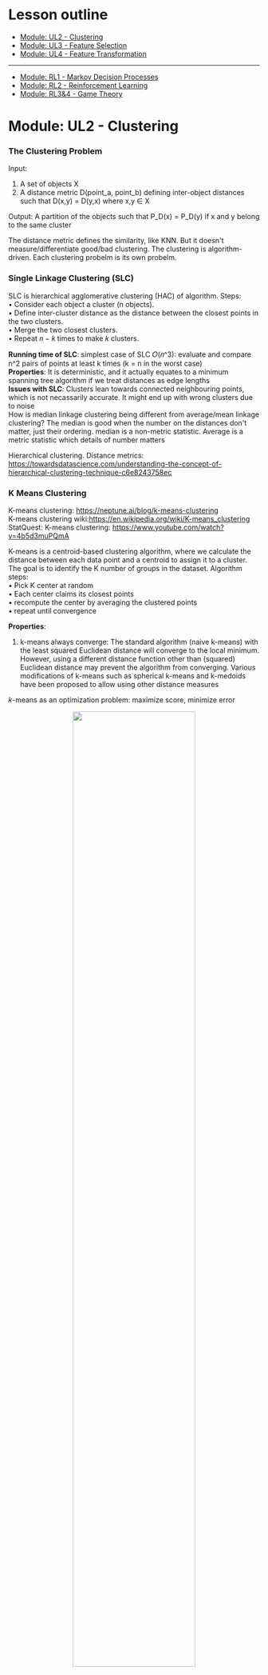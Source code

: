 # Lesson outline
- [Module: UL2 - Clustering](#1)
- [Module: UL3 - Feature Selection](#2)
- [Module: UL4 - Feature Transformation](#3)
----------------------------------------------
- [Module: RL1 - Markov Decision Processes](#4)
- [Module: RL2 - Reinforcement Learning](#5)
- [Module: RL3&4 - Game Theory](#6)

<h1 id="1">Module: UL2 - Clustering</h1>

### The Clustering Problem ###
Input:  
1) A set of objects X   <br/>
2) A distance metric D(point_a, point_b) defining inter-object distances such that D(x,y) = D(y,x) where x,y ∈ X <br/>

Output: A partition of the objects such that P_D(x) = P_D(y) if x and y belong to the same cluster<br/>

The distance metric defines the similarity, like KNN. But it doesn't measure/differentiate good/bad clustering. The clustering is algorithm-driven. Each clustering probelm is its own probelm.<br/>

### Single Linkage Clustering (SLC) ### 
SLC is hierarchical agglomerative clustering (HAC) of algorithm. Steps: <br/>
• Consider each object a cluster (n objects).<br/>
• Define inter-cluster distance as the distance between the closest points in the two clusters.<br/>
• Merge the two closest clusters.<br/>
• Repeat 𝑛 − 𝑘 times to make 𝑘 clusters.<br/>

**Running time of SLC**: simplest case of SLC 𝑂(𝑛^3): evaluate and compare n^2 pairs of points at least k times (k = n in the worst case)<br/>
**Properties**: It is deterministic, and it actually equates to a minimum spanning tree algorithm if we treat distances as edge lengths<br/>
**Issues with SLC**: Clusters lean towards connected neighbouring points, which is not necassarily accurate. It might end up with wrong clusters due to noise<br/>
How is median linkage clustering being different from average/mean linkage clustering? The median is good when the number on the distances don't matter, just their ordering. median is a non-metric statistic. Average is a metric statistic which details of number matters<br/>

Hierarchical clustering. Distance metrics: https://towardsdatascience.com/understanding-the-concept-of-hierarchical-clustering-technique-c6e8243758ec


### K Means Clustering ### 
K-means clustering: https://neptune.ai/blog/k-means-clustering<br/>
K-means clustering wiki:https://en.wikipedia.org/wiki/K-means_clustering<br/>
StatQuest: K-means clustering: https://www.youtube.com/watch?v=4b5d3muPQmA<br/>

K-means is a centroid-based clustering algorithm, where we calculate the distance between each data point and a centroid to assign it to a cluster. The goal is to identify the K number of groups in the dataset. Algorithm steps: <br/>
• Pick K center at random<br/>
• Each center claims its closest points<br/>
• recompute the center by averaging the clustered points<br/>
• repeat until convergence<br/>

**Properties**: <br/>
1. k-means always converge: The standard algorithm (naive k-means) with the least squared Euclidean distance will converge to the local minimum. However, using a different distance function other than (squared) Euclidean distance may prevent the algorithm from converging. Various modifications of k-means such as spherical k-means and k-medoids have been proposed to allow using other distance measures<br/>

𝑘-means as an optimization problem: maximize score, minimize error <br/>
<p align="center" width="100%">
    <img width="70%" src="https://github.com/audrey617/Notes/blob/main/ML/images/ul2.JPG?raw=true">
</p>

𝑘-means in Euclidean space:<br/>
<p align="center" width="100%">
    <img width="90%" src="https://github.com/audrey617/Notes/blob/main/ML/images/ul1.JPG?raw=true">
</p>

Could we be **monotonically non-increasing in error** forever? We could, but not in this KMean case. monotonically non-increasing function is a function that never goes bigger. so you could end up in a case where you hit some point like zero error and keep going. Why it wouldn't happen here? Because there are finite number of configurations as there are finite number of objects and finite number of labels they can have. Once you've chosen a label for a bunch of objects, the centers are defined deterministically from that. Even we have inf space as we loop back and forth, if we don't move the partition, then the centers are going to be where they were. So the centers are quite constrainted even though it is continuous. The tricky part is when the tie happens.There has to be some ways to break the tie to get the same answer. <br/>
Breaking tie consistently (give a rule) is going to guarantee that we are at least don't spin around without improving.<br/>
In summary, if we have a finite number of configurations, if we always break ties consistently and we never go into a configuration with a higher error, then I will never repeat configurations and never go back to a configuration that we were at before. So at some point, I will run out of configurations because there are finite number of them. so it converges in a finite time<br/>

2. Each iteration is polynomial 𝑂(𝑘𝑛)  (K centers and n points to reassign them) <br/>
3. Finite (exponential) iterations 𝑂(𝑘^𝑛) <br/>
4. Error decreases (if ties are broken consistently) <br/>
5. It can get stuck in the local minima if the initial choices are bad or don't cover the space well. This is similar to converging to a local optima. One solution to this problem is to use random restarts <br/>

**Issues with K Means**: 
1. sensitive to initialization and outliers and get stuck in the local minima. Solutions: 1)Random restarts 2)Kmean++ <br/>
2. it only finds “spherical” clusters. In other words, because we rely on the SSD as our “error function,” the resulting clusters try to balance the centers to make points in any direction roughly evenly distributed <br/>
3.  Middle point can end up with either cluster depending on how ties are broken and how the initial centers are chosen. solution: probability. leads to soft clustering<br/>


### Soft Clustering ### 
Soft clustering attaches cluster probability to each point, instead of a specific cluster<br/>
Assume the data was generated by:<br/>
- Select one of 𝑘 possible Gaussians (Fixed know variance) uniformly.<br/>
- Sample 𝑥𝑖 from that Gaussian.<br/>
- Repeat 𝑛 times<br/>

So we are assume n points were selected from k uniformally-selected Gaussian distributions.<br/>

Goal: Find a hypothesis ℎ = 〈𝜇1, … , 𝜇𝑘〉 (𝜇1, … , 𝜇𝑘 are Gaussian means) that maximizes the probability of the data (Maximum likelihood)<br/>

Maximum Likelihood Gaussian: The Maximum Likelihood mean of the Gaussian 𝜇 is the mean of the data.<br/>
Single ML Gaussian: Suppose k = 1 for the simplest possible case. What Gaussian maximizes the likelihood of some collection of points? it is simply the Gaussian with µ set to the mean of the points!<br/>
Extending to Many: With k possible sources for each point, we introduce hidden variables for each point that represent which cluster they came from. They are hidden because obviously we don’t know them: if we knew that information we wouldn’t be trying to cluster them. Now each point x is actually coupled with the probabilities of coming from the clusters. This leads us to Expectation Maximization.<br/>

 ### Expectation Maximization ### 
EM assigns a cluster probability to each point and use the new 𝜇𝑗 to re-compute 𝐸.<br/>
• Expectation: 𝐸 defines the probability that element 𝑖 was produced by cluster 𝑗 <br/>
• Maximization: 𝜇𝑗 defines the mean of cluster 𝑗 <br/>

<p align="center" width="100%">
    <img width="50%" src="https://github.com/audrey617/Notes/blob/main/ML/images/ul3.JPG?raw=true">
</p>

Kmean improves the error metric, and EM improves the probabilistic metric.<br/>
EM is not forced to make a decision about the overlapping samples, as soft clustering. But one of the consequence is that even one sample very clearly belong to one cluster, they all have some non-zero probability that it belong to the other cluster. Because Gaussian have infinite extent even the points are far away from the center. This tell us the chance is low but non-zero.<br/>


**Properties of EM**<br/>
• **Monotonically non-decreasing likelihood**: Each time the iteration of EM runs, the likelihood of the data is monotonically non-decreasing. It is not getting worse. Generally it is finding higher and higher likelihoods and moving in a good direction. 
<br/>
• **Does not converge (practically converge)**: However, monotonically non-decreasing likelihood doesn't mean the algorithm has to converge. Although in practice, it always converge<br/>
• **Will not diverge**: Even it doesn't gaurantee converge, it cannot diverge. The number cannot blow up and become infinitely large, because it is working in the space of probablities. This is a difference in Kmeans which has finite number of configurations and Kmeans never gets worse in error metric, as long as you have some ways to break ties, eventually you have to stop. That's how you get convergence. In EM, the configurations are probabilities, which is infinite number. You never do worse, but you are trying to move closer and closer. You could keep moving closer every single time, but because of the infinite number of configurations,the step by which you get better could keep getting smaller. So you never actually approach the final best configuration. <br/>
• **Can get stuck**: In practice it is very common. The local optimal problem. solution: random start <br/>
• **Works with any distribution (if 𝐸 and 𝜇 are solvable)**: Nothing specific with Guassian. Different distributions can be used to solve E and 𝜇. Usually it is the case that estimation step is expensive and difficult because it invovles probabilistic inference, like Bayes net. And Maximization step is just counting things. In general, it is harder to do E than M. EM is a small matter of mathematical algorithm derivation <br/>


Check EM part from http://stanford.edu/~cpiech/cs221/handouts/kmeans.html<br/>
K-Means is really just the EM (Expectation Maximization) algorithm applied to a particular naive bayes model.<br/>

External: Clustering (4): Gaussian Mixture Models and EM https://www.youtube.com/watch?v=qMTuMa86NzU <br/>
<p align="center" width="100%">
    <img width="70%" src="https://github.com/audrey617/Notes/blob/main/ML/images/ul3_1.JPG?raw=true">
</p>
<p align="center" width="100%">
    <img width="70%" src="https://github.com/audrey617/Notes/blob/main/ML/images/ul3_2.JPG?raw=true">
</p>
<p align="center" width="100%">
    <img width="70%" src="https://github.com/audrey617/Notes/blob/main/ML/images/ul3_3.JPG?raw=true">
</p>
<p align="center" width="100%">
    <img width="70%" src="https://github.com/audrey617/Notes/blob/main/ML/images/ul3_4.JPG?raw=true">
</p>
<p align="center" width="100%">
    <img width="70%" src="https://github.com/audrey617/Notes/blob/main/ML/images/ul3_5.JPG?raw=true">
</p>
k-means is a special case of expectation maximization: variances are all equal, and there is no covariance <br/>
Consider the two clusters in the right hand side of the image. There are two clusters both centred at the same mean. K Means has diffuciulty with this. GMMs are an extension of the Kmeans models, where clusters are modelled using gaussian distributions. Where each cluster will have not only a means but also a covariance which helps explain their ellipsoidal shape. We can then fit the model by maximizing the likelihood of the observed data. We do this with an algorithm called EM, for expecation maximization, which assigns each sample to a cluster with a soft probability.<br/>


### Clustering Properties ###
**Desirable Properties for any given clustering approach**:
<p align="center" width="100%">
    <img width="80%" src="https://github.com/audrey617/Notes/blob/main/ML/images/ul4.JPG?raw=true">
</p>
1. Richness: There are some distance metrics that would cause your clustering algorithm to produce that clusters. So all inputs are valid and all outputs are valid. The algorithm should produce wahtever is appropraite and not limit to what it can express. The alternative of richness (non-richness): there are certain clusters you just cannot produce.<br/>
2. Scale-invariance: Doubling the distance or changing the unit shouldn't change what the clustering is. it should be invariant to what the space of the point is, assuming that we keep the relative distances the same<br/>
3. Consistency: Shrinking intra-cluster distances (Moving points towards each other, similiar become more similar) and expanding inter-cluster (Moving clusters away from each other, not similar become less similar) distances doesn’t change the clustering. Given a particular clustering, we would imagine that by “compressing” or “expanding” the points within a cluster (think squeezing or stretching a circle), none of the points would magically assign themselves to another cluster. In other words, shrinking or expanding intracluster distances should not change the clustering.<br/>

<p align="center" width="100%">
    <img width="70%" src="https://github.com/audrey617/Notes/blob/main/ML/images/ul5.JPG?raw=true">
</p>
Ans: In this SLC stop when case 1) fixed number of cluster doesn't have richness because richness would allow for one cluster or it could have one cluster or it could have n clusters or it could have n/3 clusters or etc. but here we are forced it to have n/2 clusters, so it cannot represent all possible clusters. 2) we can group whatever combination we want, but if we multiply everything by theta, then I have n. But if I have n in the beginning then divide theta, I would have one. It is not scale-invariance 3) W is max function to normalize the distance. This is still scale-invariance as larger unit also makes larger W, which means the scale is undone. However, if expanding inter-cluster, W will be further and change the cluster. eg, theta divide by inf will make no point be able to cluster with the other. This is not consistent.<br/>


**Impossibility Theorem**<br/>
Impossibility Theorem: There’s no clustering algorithm that can achieve these three properties.<br/>
Jon Kleinberg: https://www.cs.cornell.edu/home/kleinber/nips15.pdf<br/>
https://jeremy9959.net/Blog/KleinbergsClusteringTheorem/<br/>
"k-means and EM has the properties of scale - invariance and consistency but not richness because k determines # of clusters." statement is wrong. Essentially, if were to introduce a new distance function and arrive to the same cluster configuration (partition), then you would satisfy the consistency property. From Kleinberg paper, Section 4: "We show here that for a fairly general class of centroid-based clustering functions, including k-means and k-median, none of the functions in the class satisfies the Consistency property. This suggests an interesting tension between between Consistency and the centroid-based approach to clustering, and forms a contrast with the results for single-linkage and sum-of-pairs in previous sections. " <br/> 

**Summary**<br/>
Soft cluster (EM) vs Hard cluster (SLC, Kmean)<br/> 
Terminates in polynomial time (SLC) vs Terminates not in polynomial time (Kmean, EM)<br/> 


<h1 id="2">Module: UL3 - Feature Selection</h1>

**The Feature Selection Problem**:<br/>
Goals: 1) Knowledge Discovery, Interoperability & Insight. 2) Avoid Curse of Dimensionality, The amount of data you need grows exponentially with the number of features you have. By reducing our dimensions we can reduce the difficulty of the problem. In summary, with proper feature selection, not only will you understand your data better, but you will also have an easier learning problem<br/> 

Suppose we have N features and we want to reduce to M features where M <= N. How hard is this problem?<br/> 
Is it Polynomial (includes linear and quadratic) or exponential? ans: exponential<br/> 
To do this we need to come up with some sort of function that returns a score. We could choose M from N. It turns out this is a well known problem which NP-Hard. It's exactly because you have to find all possible subsets<br/> 


**Approaches to Feature Selection**:<br/>
<p align="center" width="100%">
    <img width="70%" src="https://github.com/audrey617/Notes/blob/main/ML/images/ul6.JPG?raw=true">
</p>

**Filtering**: Given a set of features, apply a search algorithm to produce fewer features to be passed to the learning algorithm. In summary, filtering directly reduces to a smaller feature set and feeds it to a learning algorithm<br/> 
Pros: 1) Faster than wrapping <br/> 
Cons: <br/> 
1) Can also be slower because you look at features in isolation <br/> 
2) Doesn't account for the relationships between features<br/>   
3) Ignores the learning process (no feedback)<br/> 

We can use an algorithm that can select the best features, like Decision Tree, then use another algorithm, with another inductive bias, for learning. <br/>
We can use different criterion to evaluate the usefulness of a subset of features. This is where the domain knowledge comes in: 1. Information gain 2. Variance 3. Entropy 4. Eliminate dependent features<br/> 
What about using a Neural Network in search box and pruning the lowest weighted features? You could prune correlated or dependent features.<br/> 

Note that you can use the labels in the search algorithm. It's not considered cheating to understand what the labels are in the search box  before passing into the learner.<br/> 
In fact Information Gain is often used in the search box. You could even go so far as using a decision tree (algorithm used in search box) to determine what should be passed to a Neural Network (actual learner, learner box). Basically, you are using the inductive bias of the decision tree to choose features, but then you use the inductive bias of your other learner in order to do learning. If the learner box is KNN, which suffers from the curse of dimensionality because it doesn't know which features are important, then this search box decision tree is good at figuring out which features are importent, and gives some hints to KNN.<br/> 


**Wrapping**: Given a set of features, apply a search algorithm to produce fewer features, pass them to the learning algorithm, then use the output to update the selected set of features. Here the ML quality is passed back as a quasi-score value which is then used by the algo to determine the final features. In summary, wrapping interacts with the learning algorithm directly to iteratively adjust the feature set <br/>
Pros: Takes into account model bias, score and learning  <br/>
Cons: Very slow <br/>
We can use different techniques to search: Local searching can be useful. We can use approaches directly from randomized optimization algorithms if we treat the learner's result as a fitness function. Other viable options include forward search and backward search. Note that we should avoid an exhaustive search here as this can make the problem under a worst case scenario<br/>
1. Randomized Optimization algorithms<br/>
2. Forward Selection: Select a feature and evaluate the effect of creating different combinations of this feature with other features. Stop once you stagnate. This is similar to Hill Climbing.<br/>
3. Backward Elimination: Start with all the features and evaluate the effect of eliminating each feature<br/>


**Describing Features**:
When it comes to determining which features we should use, it’s necessary to differentiate them based on their viability in a general, statistical sense as well as in a learner-specific sense. We usually care more about usefulness, but relevance is what we generally use to get there.<br/>
**Relevance  ∼  Information**<br/>
**Usefulness  ∼  Error given a Model/learner**<br/>

Per the lecture, relevance measure effect on Bayesian Optimal Classifier. A feature can be strongly relevant if removing it degrade B.O.C. A feature can be weakly relevant if it is not strongly relevant, adding it to some subset of features S can improve B.O.C. Otherwise a feature is irrelevant. Usefulness measure effect on a particular predictor, minimizing error given a specific model/learner.<br/>
Think about how one would need at least two relevant features for decision to learn the AND function. For perceptron, it needs one more feature. That additional feature is useful to perceptron but irrelevant to decision tree. DT can learn the AND function without it. Perceptron cannot learn the AND function without it.<br/>

**Relevance**<br/>
Let B.O.C. = Bayes Optimal Classifier<br/>
• xi is strongly relevant if removing it degrades B.O.C.<br/>
• xi is weakly relevant if:<br/>
    1) Not strognly relavant <br/>
    2) ∃ a subset of features S, such that adding  xi  to S improves B.O.C.<br/>
• xi is otherwise irrelevant<br/>

**Usefulness**<br/>
• Relevance measures effect on B.O.C.<br/>
• Usefulness measures effect on a particular predictor<br/>


<h1 id="3">Module: UL4 - Feature Transformation</h1>

**What is Feature Transformation?**<br/>
The problem of pre-processing a set of features to create a new (smaller or more compact) feature set, while retaining as much (relevant and useful) information as possible.<br/>
Feature Selection is where the preprocessing is literally extracting a subset of the features. In Feature Transformation, we apply a “linear transformation operator”. The goal is to find a matrix 𝑃 such that we can project the examples into a new subspace (that is typically smaller than the original subspace) to get new features that are linear combinations of the old features.<br/>

<p align="center" width="100%">
    <img width="70%" src="https://github.com/audrey617/Notes/blob/main/ML/images/ul7.JPG?raw=true">
</p>

**Why Feature Transformation?**<br/>
Why we need linear transformation operator? We combine features together hoping to eliminate false positives/negatives<br/>

Motivation/information retrieval problem: <br/>
Given an unknown search query, we want to list documents from a massive database relevant to the query. How do we design this? If we treat words as features, we encounter the curse of dimensionality: there are a lot of words. Furthermore, words can be ambigious. Many contexts leading to different meanings (polysemy. Apple: fruit or the company?). Another challenge is synonomy: same meaning different representations (Car, Automobile, vehicle etc). Because of this, we encounter false positives and false negatives even if we could find the documents with the words efficiently. A good feature transformation will combine features together and provide a more compact way to query things<br/>


**Principal Components Analysis**<br/>
<p align="center" width="100%">
    <img width="70%" src="https://github.com/audrey617/Notes/blob/main/ML/images/ul9.JPG?raw=true">
</p>
An eigenproblem is a computational problem that can be solved by finding the eigenvalues and/or eigenvectors of a matrix. In PCA, we are analyzing the covariance matrix https://www.cs.princeton.edu/picasso/mats/PCA-Tutorial-Intuition_jp.pdf<br/> 
Principal Components Analysis is an example of an eigenproblem which will transform the features set by:<br/>
1) Finding the direction (vector) that maximizes variance. The is called the Principal Component<br/>
2) Finding directions that are mutually orthogonal to the Principal Component.<br/>
We are doing a transformation into a new space where feature selection can work<br/>

Properties:<br/>
1) global algorithm (will be forced to find global features): Mutually orthogonal means it is a global algorithm. "global" means that all the directions and new features that they find have a big global constraint, namely that they must be mutually orthogonal.<br/>
2) PCA gives the ability to do reconstruction, because it’s a linear rotation of the original space that minimizes L2 error by moving 𝑁 to 𝑀 dimensions. So, we don’t lose information. In details: the PCA actually gives you the best reconstruction, which means if I return these two dimensions, I have actually lost no information. It is just a linear rotation of the original dimensions. So if I were to give you back these two different features, you could reconstruct all of your original data. But PCA will take just one of these dimensions to reconstruct, in particular, take the first one as the principle component, I am guaranteed that if I project only in to this space and then try to reproject into the original space, I will minimize the L2 error (The squared error, here the distance).What this means is that if I project onto this single axis here, and then I compare it to where it was in the original space, the distance, the sum of all the distances between those points will actually be the minimal that I could get for any other projection. just think about the fact that points. Always start out in some orthogonal space. And, I'm basically finding in scaling and a rotation such that I don't lose any information. And I maximize variance along the way. By maximizing variance, it turns out I'm maximizing or maintaining distances as best I can in any given dimension. that gives me the best reconstruction that I can imagine. <br/>
3) As an eigenproblem, each Principal Component has a prescribed eigen value. We can throw away the components with the least eigenvalues as they correspond to the features that matter less in the reconstruction. In details: What happens when you do principal components analysis is you get all of these axes back, and in fact, if you start out with N dimensions, you get back N dimensions again, and the job here for a future transformation as you might recall, is you want to pick a subset M of them hopefully much smaller than N. it turns out that associated with each one of these new dimensions that we get is its eigenvalue. That eigenvalue is guaranteed to be non-negative, it has a lot of other neat properties. But what matters to us here is that the **eigenvalues monotonically non-increase**, that is, they tend to get smaller as you move from the principal to the second principal, to the third, to the fourth, to the fifth, to the sixth, and so on to the nth dimension. And so, you can throw away the ones with the least eigenvalue. And that's a way of saying that you're throw awaying these projections, or the directions, or the features, with the least amount of variance.<br/>
4) If eigenvalue of some particular dimension equals to 0, then it means it provides no information (not irrelevant) in the original space. So throw away this dimension won't affect reconstruction.<br/> 

Pratical properties:<br/> 
5) It's well studied. In this cae, it's very fast algorithms.<br/> 
6) Does it help with classification later? Maybe not. If one of the original dimension is directly related but its variance of that particular direction is extremely small. It might end up throwing it away. This doesn't help with classification later. kind like filtering. features with high variance don’t necessarily correlate to features with high importance.PCA will almost certainly drop the useful feature when the random noise has high variance<br/> 


**Independent Components Analysis**<br/>
ICA attempts to maximize independence. It tries to find a linear transformation of the feature space, such that each of the individual new features are mutually statistically independent:<br/> 
1) The mutual information between any two random features equals zero I(yi,yj)=0 <br/> 
2) The mutual information between the new features set and the old features set is as high as possible I(yi,xi)= maximum.<br/> 

In the other words, we want to be able to reconstruct the data (predict X from Y or Y from X). And at the same time, each variable in the new dimension is in fact mutually independent. <br/> 
<p align="center" width="100%">
    <img width="70%" src="https://github.com/audrey617/Notes/blob/main/ML/images/ul10.JPG?raw=true">
</p>

Motivation: Blind source separation/cocktail party problem. This is the background for ICA: the voices are hidden variables (variables that we wish we knew since they powered the data we see) that we are trying to learn about, and the overall room noise is our known data. ICA reconstructs the sounds independently by modeling this assumption of the noise being a linear combination of some hidden variables<br/> 

PCA VS ICA<br/> 
<p align="center" width="100%">
    <img width="70%" src="https://github.com/audrey617/Notes/blob/main/ML/images/ul11.JPG?raw=true">
</p>
Bag of Features means whether they both produce a set of feature vectors.<br/> 
By maximizing variance along orthogonal dimensions, PCA is finding uncorrelated dimensions. There are cases under which PCA happens to find independent projections when all data is gaussian, although independence is not the goal for PCA.<br/> 
The underlying model between PCA and ICA doesn't match. ICA should not maximizing variance. To do so will mix independent variables together (linear combination of independent variables) through central limit theorem to normal distribution, which in fact do not tease apart the independent things. This is specifically wrong when variables are highly non-normal distribution (ICA assumption) <br/>
PCA maximize reconstruction of the original data, not the mutal information<br/>
Effectively they're both trying to do the same thing (reconstruct the data) but they do it in very different ways. What both of these are great at is helping you to understand the fundamental structure and causes of our data.<br/> 
<p align="center" width="100%">
    <img width="70%" src="https://github.com/audrey617/Notes/blob/main/ML/images/ul12.JPG?raw=true">
</p>

Directional means if give a matrix or a transpose of that matrix, PCA will end up finding the same answer. But ICA gives completely different answer. so it is highly directional. <br/><br/>


**Random Components Analysis/ Random Projection**<br/>
Similar to Principal Components Analysis, but instead of generating directions that maximize variance, it generates random directions to project data onto it. In doing so it still manages to pick up on some of the correlation.<br/>
It captures some of the correlations that works well with classification settings. Because you project it to lower dimension space that happens to capture some correlation. In some case the projected dimension m is even bigger than the original space n <br/>
It’s faster than PCA and ICA. It often won't reduce the dimensions as much as the other two approaches. So one big advantage of RCA is fast but it's also cheap and simple to implement.<br/>

**Linear Discriminant Analysis**<br/>
Linear Discriminant Analysis finds a projection that discriminates based on the label. That is, it finds projections of features that ultimately align best with the desired output. In other words, it aims to find a collection of good linear separators on data.<br/>
PCA, ICA and RCA feel more like filtering. But LDA is more similar to the wrapping function. LCA does care about the labels and wants to find ways to discrimination. Unlike wrapping, LDA does not care about the learner <br/>



<h1 id="4">Module: RL1 - Markov Decision Processes</h1>

**Decision Making & Reinforcement Learning** <br/>
Supervised Learning: given (𝑥, 𝑦) pairs, and the goal is to find a function 𝑓(𝑥) that maps a new 𝑥 to a proper 𝑦 (function approximation). <br/>
Unsupervised Learning: given a dataset of 𝑥 points, and the goal is to find a function 𝑓(𝑥) the provides a description of this dataset (Clustering). <br/>
Reinforcement Learning: a similar task as in Supervised Learning. But instead of having (𝑥, 𝑦) pairs as an input, we’ll be given (𝑥, 𝑧) pairs, and our job is to find 𝑓(𝑥) that generates 𝑦. <br/>


**Markov Decision Processes** <br/>
1) States S:  Set of tokens. The state of the object of interest represented in any way <br/>
2) Model T(s,a,s') ∼ Pr(s'|s,a): This is the Transition Model (function), which is the probability of transitioning to a new state 𝑠 given that the object starts at state 𝑠 and performs action a. 1) Markovian prop1 that only the present state matters, the past doesn't. 2) Markovian prop2 the transition model is stationary and doesn't change over time <br/>
3) Actions A(s)/A: the set of all possible actions<br/>
4) Reward R(s)/R(s,a)/R(s,a,s'): the reward the object gets when transitioning to a state 𝑠, which tells it the “usefulness” of transitioning to that state. It can be 1)R(s) is the reward received from being in a state 2)R(s,a) taking an action from a particular state 3)R(s,a,s') taking an action from a particular state and landing in state. They are all mathematically equivalent <br/>

The above is how we define the MDP problem, the policy is the solution that we are looking to determine.<br/>
Policy: π(s) → a.  π∗ is the optimal policy. The Policy says when you at s state, take action a. an agent always know what states it is in and what reward it can receive. The policy is a function 𝜋(𝑠) that takes a state 𝑠 as an input and returns the proper action 𝑎. A problem might have different policies. The optimum policy 𝜋∗ is the policy that maximizes the long term expected reward. RL talks about policies, a function that tells you what action to take for all possible states you are in. If you have a policy, and it is an optimal one, it will guide you in any situation. What the policy doesn't tell you is 2 or more steps into the future.<br/>
We will be given (𝑠, 𝑎, 𝑟) and our task would be to learn the optimum policy 𝜋∗ that produces the optimum action (highest reward).<br/>

**Rewards** <br/>
The amount of rewards? <br/>
1) In the Reinforcement Learning context, we don’t get a reward for each action. Instead, we get a “delayed reward” in terms of a positive or negative label for the state we end up in. <br/>
2) Because we don’t have instant rewards for each action, we have the problem of figuring out which specific action(s) lead us to a positive/negative outcome. This problem is called "Temporal Credit Assignment". <br/>
3) A small negative reward will encourage the agent to take the shortest path to the positive outcome. However, a big negative reward will encourage the agent to take the shortest path no matter what the result is, so it might end up with a negative outcome. A big positive reward will encourage the agent to never terminate the game. This means that determining the rewards is some sort of a domain knowledge. <br/>

How much time you have to reach the result? (Infinite horizon -> stationary)<br/>
The normal the gridworld probelm is an infinite horizon. If change horizon from infinite to finite, two things would happen 1) policy changes because game may end 2) policy may chang even in the same state. eg, turn left and bounced the wall, stay, turn left and bounced wall stay. Run out of time, turn right.<br/>
If you have an infinite amount of time (Infinite Horizon) you will be able to take longer paths to avoid possible risks. On the other hand, if you don’t have that much time, you’ll have to take the shortest path, even if it underlies some risk of falling into a negative outcome. 
This means that the "time" will change the optimum policy as 𝜋(s,t) → 𝑎. Without assuming an Infinite Horizon, we will lose the notion of stationarity in our policies 𝜋(s) → 𝑎. <br/>

Utility of Sequences<br/>
<p align="center" width="100%">
    <img width="70%" src="https://github.com/audrey617/Notes/blob/main/ML/images/ul13.JPG?raw=true">
</p>
stationarity of preferences: if u(s0,s1,s2..)> u(s0,s'1,s'2...) then u(s1,s2..)> u(s'1,s'2...). Another way to state stationarity of preferences is that if I prefer a sequence of states today over another sequence of states, then I’d prefer that sequence of states over the same other sequence of states tomorrow.<br/>
This notion forces you to do some sort of reward addition, because nothing else will guarantee the stationary of preferences. So "𝑈(𝑠0,𝑠1,𝑠2,⋯)=∑𝑅(s_t) where t = 0 to inf" will be ture. If you don't do that, "if u(s0,s1,s2..)> u(s0,s'1,s'2...) then u(s1,s2..)> u(s'1,s'2...)" will not hold.<br/>
However, There is a problem regarding "𝑈(𝑠0,𝑠1,𝑠2,⋯)=∑𝑅(s_t) where t = 0 to inf". Consider two grid worlds: in G1 the rewards are steady at +1 per time step, and in G2 they alternate between +1, and +2. Which of the two is better? Well neither, because both sum to infinity when there is an infinite horizon<br/>
To solve this problem by adding a variable in the function to get discounted reward: 𝑈(𝑠0,𝑠1,𝑠2,⋯)=∑ 𝛾^𝑡 * 𝑅(𝑠_𝑡) for 0<𝛾<1 
If 𝛾 → 0, we get the first reward and then everything else will fall off to nothing.
If 𝛾 → 1, we get a maximized reward
Now we can add an infinite number of numbers, and come up with a single number. Furthermore our intial assumption can still hold (Infinite Horizons, and Utility of sequences). To understand why the conclusion is true just solve for x using a geometric series


**Policy** <br/>
Define  𝜋∗=𝑎𝑟𝑔𝑚𝑎𝑥_𝜋 𝐸(∑𝛾^𝑡𝑅(𝑠_𝑡)|𝜋] Which is the policy that maximizes our long term rewards
𝑅(𝑠) ≠ 𝑈𝜋(𝑠). R(s) is immediate reward or feedback, whereas Utility is long term, or delayed, rewards.
the true utility of a state is defined by Bellman Equation: 𝑈(𝑠)=𝑅(𝑠)+𝛾⋅𝑚𝑎𝑥∑𝑇(𝑠,𝑎,𝑠′)𝑈(𝑠′) 















<h1 id="5">Module: RL2 - Reinforcement Learning</h1>



















## Extra, Great content! Intro to RL, from CIS 522 [Deep Learning @ Penn](https://www.youtube.com/watch?v=cVTud58UfpQ&list=PLYgyoWurxA_8ePNUuTLDtMvzyf-YW7im2&index=2)
### CIS522.1 Intro to RL
RL: given observations and occasional rewards as the agent performs sequential actions in an environment. Compared to supervised learning and unsupervised learning, you no longer have dataset given in advance. Instead, you receive your data as the agent performs some sequential actions in an environment. That process of performing sequential actions generates some obversations accompained by rewards. So there is no label but the reward essentially tells you whether the actions that you performed were good or not.<br/><br/>

The aim of RL is to make sequential decisions in an environment. For example, driving a car. How to learn to do these things? 1) RL assumes only occasional feedback, for example, a car crash 2) RL aims to use this feedback to learn through trail and error, as cleverly as possible.<br/><br/>

Main Idea/Turn-by-turn abstraction: <br/>
Agent + environment. Agent's goal is to maximize expected rewards. <br/>
Step1) Agent receives observations(state of the environment s_t) and feedback(reward r_t) from the world. Often, agent observers features, rather than the true state. For example, the car may not observe a pedestrain is hidden behind a car. In addition, we don't always get a reward at time t as reward is only occasional. <br/>
Step2) Agent emits an action a_t into the environment.  <br/>
Step3) Loop back to Step1, gets updated state and reward<br/>

With this abstraction, the goal of RL is to learn a policy π(s): S -> A (mapping from states to actions) for acting in the environment<br/><br/>

Characteristics of RL probelms: <br/>
1) No supervision, only (occasional) rewards as feedback <br/>
2) sequential decision making. Data is generated as sequences, not i.i.d <br/>
3) Training data is generated by the learner's own behavior<br/><br/>

Key Probelms specific to RL: <br/>
1) Credit assignment: which decisions were the good/bad ones <br/>
2) Exploration VS Exploitation: Yes, trail-and-error, but how to pick what tor try?<br/><br/>

When do we no need to worry about sequential decision making:your system is making a single isolated decision that does not affect future decision, e.g. classficication, regression<br/>

When should we worry about sequential decision making: <br/>
1) limited supervision: you know what you want, but not how to get it <br/>
2) actions have consequences<br/><br/>

### CIS522.2 Markov Decision Processes
Toy example - grid world - Deterministic grid world vs Stochastic grid world (Details skipped)<br/><br/>
An MDP(S,A,P,R) is defined by: <br/>
1) Set of States s ∈ S. In the grid world,it would be all the different configurations of the environment <br/>
2) Set of actions a ∈ A. In the grid world,it would be N,S,E,W<br/>
3) (State) Transition Function P(s'|s,a). It's the probability of transitioning into a new state s' given s and a. Also called the dynamics model or just the model<br/>
4) Reward function R(s,a,s') or R(s) <br/>
In RL, we typically do not know the true functions P(.) or R(.), Instead we only get samples from them. So we have to learn from trail and error <br/><br/>
The Markov Property: Given the present, the future and the past are independent<br/>

<p align="center" width="100%">
    <img width="50%" src="https://github.com/audrey617/Notes/blob/main/ML/images/rladdition1.JPG?raw=true">
</p>


### CIS522.3 Solving MDPs
To solve an MDP(S,A,P,R) means to find the optimal policy π*(s): S -> A. Optimal means following this policy will maximize the total reward/utility (on average)<br/>
In RL, P and R are unknown. But first let's assume we know the whole MDP<br/>
MDP Search Trees: Each MDP state has an associated expectimax-like tree of future outcomes from various actions. <br/>
<p align="center" width="100%">
    <img width="50%" src="https://github.com/audrey617/Notes/blob/main/ML/images/rladdition2.JPG?raw=true">
</p>

Define Utility<br/>
At each step, agent chooses an action to maximize expected rewards. So we must consider utility over sequences of rewards List(r_t, r_t+1, r_t+2 .... r_inf)<br/>
Probelm: Infinite sequences yield infinite rewards<br/>
Solutions:<br/>
1) Finite horizon - episode terminates after a fixed number of steps. This yields nonstationary policies that vary depending on the amount of time left. Note from online, Episodic tasks are the tasks that have a terminal state (end). In RL, **episodes** are considered agent-environment interactions from initial to final states (Episode: All states that come in between an initial-state and a terminal-state). For example, in a car racing video game, you start the game (initial state) and play the game until it is over (final state). This is called an episode. Once the game is over, you start the next episode by restarting the game, and you will begin from the initial state irrespective of the position you were in the previous game. So, **each episode is independent of the other**. In a continuous task, there is not a terminal state. Continuous tasks will never end. For example, a personal assistance robot does not have a terminal state.<br/>
2) Absorbing state - guarantee that every policy reaches a terminal state. So you can engineer your mdp such taht it has the absorbing state no matter what you do<br/>
3) Discounted rewards (most generally used) - (uncertain) future rewards are worth exponentially less than current rewards.<br/><br/>

Discounted rewards<br/>
Idea: uncertain future rewards are worth exponentially less than the current reward. So future rewards matter less to the decision than the more recent rewards<br/>
<p align="center" width="100%">
    <img width="50%" src="https://github.com/audrey617/Notes/blob/main/ML/images/rladdition3.JPG?raw=true">
</p>

MDP quantities so far<br/>
1) policy = choice of action for each state<br/>
2) utility/return = sum of discounted rewards<br/><br/>

stackexchange: Understanding the role of the discount factor in reinforcement learning https://stats.stackexchange.com/questions/221402/understanding-the-role-of-the-discount-factor-in-reinforcement-learning<br/>
The fact that the discount rate is bounded to be smaller than 1 is a mathematical trick to make an infinite sum finite. This helps proving the convergence of certain algorithms.<br/>

In practice, the discount factor could be used to model the fact that the decision maker is uncertain about if in the next decision instant the world (e.g., environment / game / process ) is going to end.<br/>

For example:<br/>
If the decision maker is a robot, the discount factor could be the probability that the robot is switched off in the next time instant (the world ends in the previous terminology). That is the reason why the robot is short sighted and does not optimize the sum reward but the discounted sum reward.<br/>


### CIS522.4 The Bellman Equation
combined with https://www.datascienceblog.net/post/reinforcement-learning/mdps_dynamic_programming/<br/>
In a simplified setting MDP(S,A,P,R,γ) where we know S,A,P,R,γ. <br/>

**State-value function**<br/>
 State Value Functions of Policies is a function of both the state and policy that you are currently following.<br/>
<p align="center" width="100%">
    <img width="50%" src="https://github.com/audrey617/Notes/blob/main/ML/images/rladdition4.JPG?raw=true">
</p>

**Policy**: Which actions the agent should execute in which state. A policy, π(s,a), determines the probability of executing action a in state s. In deterministic environments, a policy directly maps from states to actions.<br/>
**State-value function**: The expected value of each state with regard to future rewards<br/>
<p align="center" width="100%">
    <img width="50%" src="https://github.com/audrey617/Notes/blob/main/ML/images/rladdition5.JPG?raw=true">
</p>


**Action-value function**<br/>
Compared to the State-value function, we are no longer computing the expected future rewards conditions on being in a state, instead, we are computing the expected future rewards conditions both on being in a state and perform a particular action from that state. The computation result is not true state, but Q-state corresponding to kind of an imaginary state that exists after having executed a particular action a from state s. So the Action-value function is also called Q-function <br/>

If you have the optimal Q*, then you can easily determine what the policy π* is. Remember Q* is telling you what is the value/utility to be gained by executing an action a at the state s, and then it follows the optimal policy. That means, you don't have to worry about things that happen after that first step, because afterwards you are guaranteed to be following the optimal policy that's what the definition of Q* is. So now what you need to optimize over is the first action a. That would give you the policy. <br/>

<p align="center" width="100%">
    <img width="50%" src="https://github.com/audrey617/Notes/blob/main/ML/images/rladdition6.JPG?raw=true">
</p>
Action-value function: The expected value of performing a specific action in a specific state with regard to future rewards<br/>
<p align="center" width="100%">
    <img width="50%" src="https://github.com/audrey617/Notes/blob/main/ML/images/rladdition7.JPG?raw=true">
</p>


**Bellman Equations**<br/>
<p align="center" width="100%">
    <img width="50%" src="https://github.com/audrey617/Notes/blob/main/ML/images/rladdition8.JPG?raw=true">
</p>

### CIS522.5 Value and Policy iteration (solving MDPs with Known P and R)
<!-- Combined with articles: Not done yet<br/>
1) https://medium.com/@ngao7/markov-decision-process-basics-3da5144d3348
2) https://medium.com/@ngao7/markov-decision-process-policy-iteration-42d35ee87c82
3) https://medium.com/@ngao7/markov-decision-process-value-iteration-2d161d50a6ff#8adf -->

Bellman equation gives us a recursive definition of the optimal value. We can slove iteratively via dynamic programming<br/>

**Value Iteration**: <br/>
<p align="center" width="100%">
    <img width="100%" src="https://github.com/audrey617/Notes/blob/main/ML/images/rladdition10.JPG?raw=true">
</p>

<p align="center" width="100%">
    <img width="70%" src="https://github.com/audrey617/Notes/blob/main/ML/images/rladdition9.JPG?raw=true">
</p>
(https://towardsdatascience.com/value-iteration-to-solve-openai-gyms-frozenlake-6c5e7bf0a64d)

**Policy Iteration**: <br/>
<p align="center" width="100%">
    <img width="60%" src="https://github.com/audrey617/Notes/blob/main/ML/images/rladdition11.JPG?raw=true">
</p>

Simply means to compute the value function corresponding to a policy. The value function is associated with some particular policy. The optimal value function is associated with the optimal policy. In value iteration, we were dealing throughout with the optimal value function. But now with policy iteration, we try to compute value function for some random policies. It turns out there is actually an existing version of the update rule for bellman equation. Just like we use the bellman equation for optimal value functions in value iteration, we use bellman equation for arbitrary policies in policy iteration   <br/>

<p align="center" width="100%">
    <img width="60%" src="https://github.com/audrey617/Notes/blob/main/ML/images/rladdition12.JPG?raw=true">
</p>

Go back and forth between policy evalution and policy improvement until convergence. Example see below chart. <br/>
Think about how it relates to value iteration. What happens if you do only one iteration in the policy evaluation? This means in the policy evaluation setup, you don't wait for value to converge. Just do one iteration of policy evaluation. Actually if you do so, this reduce policy iteration to the value iteration. <br/>

<p align="center" width="100%">
    <img width="100%" src="https://github.com/audrey617/Notes/blob/main/ML/images/rladdition13.JPG?raw=true">
</p>

**Comparison of methods for solving MDPs**: <br/>
Value iteration: Each iteration updates both utilities (explicitly, based on the current utilities) and the policy (possibly implicitly, based on the current utilities)<br/>
Policy Iteration: Several iterations to update utilities for a fixed policy, occasional iterations to update policies <br/>
Hybrid methods (asynchronous policy iteration): Any sequences of partial updates to either policies or utilities will converge if every sate is visited infinitely often<br/>


### CIS522.6 Temporal Differencing (TD) and Q Learning

**Temporal Differencing (TD)**: <br/>
Look at policy evaluation under fully known MDPs, we evaluate any policy by assigning values to each state under a fix policy. Here transition probability P and R are known.<br/>
So, how to extend this policy evaluation to when the functions P and R are unknown and only revealed gradually through experience? Everytime when you perform an action in the environment, you will get a sample from each of these distributions. In particular, the state that you end up at is observable to you. This gives you information about transition function P and you do get corresponding reward from the environment. So you get samples from the two unknown functions.<br/>
<br/>


<p align="center" width="100%">
    <img width="100%" src="https://github.com/audrey617/Notes/blob/main/ML/images/rladdition14.JPG?raw=true">
</p>


**Q-learning**: <br/>
Same as policy evaluation TD, setting alpha as 1 is a bad idea because the update is completely noisy. Instead, small alpha let us not only use the new single sample but also bring in the knowledge Q(s,a) from the past interactions.<br/>
<p align="center" width="100%">
    <img width="60%" src="https://github.com/audrey617/Notes/blob/main/ML/images/rladdition15.JPG?raw=true">
</p>

<p align="center" width="100%">
    <img width="60%" src="https://github.com/audrey617/Notes/blob/main/ML/images/rladdition16.JPG?raw=true">
</p>


<h1 id="6">Module: RL3&4 - Game Theory</h1>

